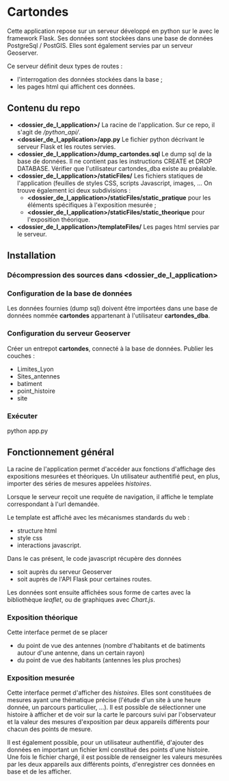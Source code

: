 # Cartondes

Cette application repose sur un serveur développé en python sur le avec le framework Flask. Ses données sont stockées dans une base de données PostgreSql / PostGIS. Elles sont également servies par un serveur Geoserver.

Ce serveur définit deux types de routes :
- l'interrogation des données stockées dans la base ;
- les pages html qui affichent ces données.

## Contenu du repo
- **<dossier_de_l_application>/** La racine de l'application. Sur ce repo, il s'agit de */python_api/*.
- **<dossier_de_l_application>/app.py** Le fichier python décrivant le serveur Flask et les routes servies.
- **<dossier_de_l_application>/dump_cartondes.sql** Le dump sql de la base de données. Il ne contient pas les instructions CREATE et DROP DATABASE. Vérifier que l'utilisateur cartondes_dba existe au préalable.
- **<dossier_de_l_application>/staticFiles/** Les fichiers statiques de l'application (feuilles de styles CSS, scripts Javascript, images, ... On trouve également ici deux subdivisions :
  - **<dossier_de_l_application>/staticFiles/static_pratique** pour les éléments spécifiques à l'exposition mesurée ;
  - **<dossier_de_l_application>/staticFiles/static_theorique** pour l'exposition théorique.
- **<dossier_de_l_application>/templateFiles/** Les pages html servies par le serveur.

## Installation
### Décompression des sources dans <dossier_de_l_application>
### Configuration de la base de données
Les données fournies (dump sql) doivent être importées dans une base de données nommée **cartondes** appartenant à l'utilisateur **cartondes_dba**.

### Configuration du serveur Geoserver
Créer un entrepot **cartondes**, connecté à la base de données.
Publier les couches :
- Limites_Lyon
- Sites_antennes
- batiment
- point_histoire
- site

### Exécuter
python app.py

 ## Fonctionnement général
 La racine de l'application permet d'accéder aux fonctions d'affichage des expositions mesurées et théoriques.
 Un utilisateur authentifié peut, en plus, importer des séries de mesures appelées *histoires*.

 Lorsque le serveur reçoit une requête de navigation, il affiche le template correspondant à l'url demandée.

 Le template est affiché avec les mécanismes standards du web :
 - structure html
 - style css
 - interactions javascript.

Dans le cas présent, le code javascript récupère des données
- soit auprès du serveur Geoserver
- soit auprès de l'API Flask pour certaines routes.

Les données sont ensuite affichées sous forme de cartes avec la bibliothèque *leaflet*, ou de graphiques avec *Chart.js*.

### Exposition théorique
Cette interface permet de se placer
- du point de vue des antennes (nombre d'habitants et de batiments autour d'une antenne, dans un certain rayon)
- du point de vue des habitants (antennes les plus proches)

### Exposition mesurée
Cette interface permet d'afficher des *histoires*. Elles sont constituées de mesures ayant une thématique précise (l'étude d'un site à une heure donnée, un parcours particulier, ...). Il est possible de sélectionner une histoire à afficher et de voir sur la carte le parcours suivi par l'observateur et la valeur des mesures d'exposition par deux appareils différents pour chacun des points de mesure.

Il est également possible, pour un utilisateur authentifié, d'ajouter des données en important un fichier kml constitué des points d'une histoire. Une fois le fichier chargé, il est possible de renseigner les valeurs mesurées par les deux appareils aux différents points, d'enregistrer ces données en base et de les afficher.
